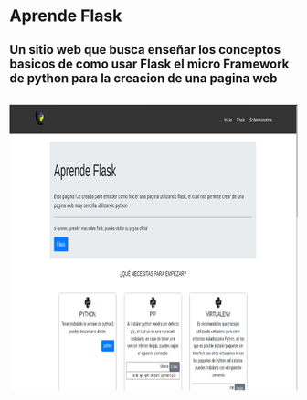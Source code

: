 # Aprende Flask
<h2>Un sitio web que busca enseñar los conceptos basicos de como usar Flask el micro Framework de python para la creacion de una pagina web</h2>
<br>
<img height="500" src="https://github.com/Luis-Blash/aprende-flask/blob/master/src/githubRead/aprende-flask.png" alr"Inicio">
</br>
